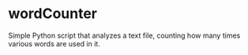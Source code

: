 # wordCounter
Simple Python script that analyzes a text file, counting how many times various words are used in it.
